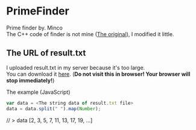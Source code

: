 # PrimeFinder
Prime finder by. Minco  
The C++ code of finder is not mine ([The original]()), I modified it little.

## The URL of result.txt
I uploaded result.txt in my server because it's too large.  
You can download it [here](https://www.minco.kro.kr/dumps/prime/result.txt). (**Do not visit this in browser! Your browser will stop immediately!**)  

The example (JavaScript)
```js
var data = <The string data of result.txt file>
data = data.split(" ").map(Number);
```
  
// > data [2, 3, 5, 7, 11, 13, 17, 19, ...]
